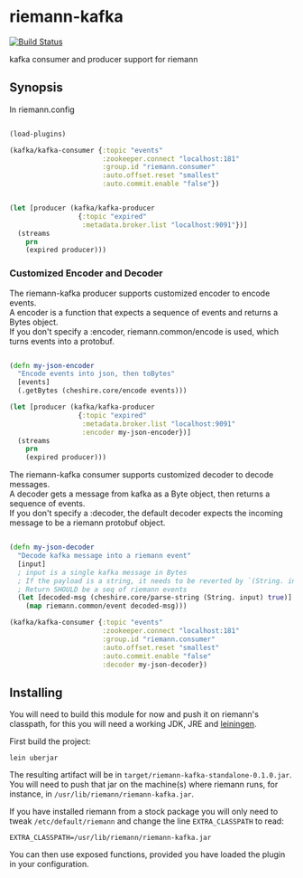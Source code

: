 riemann-kafka
=============

[![Build Status](https://secure.travis-ci.org/pyr/riemann-kafka.png)](http://travis-ci.org/pyr/riemann-kafka)


kafka consumer and producer support for riemann

## Synopsis

In riemann.config

```clojure

(load-plugins)

(kafka/kafka-consumer {:topic "events"
                       :zookeeper.connect "localhost:181"
                       :group.id "riemann.consumer"
                       :auto.offset.reset "smallest"
                       :auto.commit.enable "false"})


(let [producer (kafka/kafka-producer
                 {:topic "expired"
                  :metadata.broker.list "localhost:9091"})]
  (streams
    prn
    (expired producer)))
```

### Customized Encoder and Decoder

The riemann-kafka producer supports customized encoder to encode events.  
A encoder is a function that expects a sequence of events and returns a Bytes object.  
If you don't specify a :encoder, riemann.common/encode is used, which turns events into a protobuf.

```clojure

(defn my-json-encoder
  "Encode events into json, then toBytes"
  [events]
  (.getBytes (cheshire.core/encode events)))

(let [producer (kafka/kafka-producer
                 {:topic "expired"
                  :metadata.broker.list "localhost:9091"
                  :encoder my-json-encoder})]
  (streams
    prn
    (expired producer)))

```

The riemann-kafka consumer supports customized decoder to decode messages.  
A decoder gets a message from kafka as a Byte object, then returns a sequence of events.  
If you don't specify a :decoder, the default decoder expects the incoming message to be a riemann protobuf object.

```clojure

(defn my-json-decoder
  "Decode kafka message into a riemann event"
  [input]
  ; input is a single kafka message in Bytes
  ; If the payload is a string, it needs to be reverted by `(String. input)`
  ; Return SHOULD be a seq of riemann events
  (let [decoded-msg (cheshire.core/parse-string (String. input) true)]
    (map riemann.common/event decoded-msg)))

(kafka/kafka-consumer {:topic "events"
                       :zookeeper.connect "localhost:181"
                       :group.id "riemann.consumer"
                       :auto.offset.reset "smallest"
                       :auto.commit.enable "false"
                       :decoder my-json-decoder})
```

## Installing

You will need to build this module for now and push it on riemann's classpath, for this
you will need a working JDK, JRE and [leiningen](http://leiningen.org).

First build the project:

```
lein uberjar
```

The resulting artifact will be in `target/riemann-kafka-standalone-0.1.0.jar`.
You will need to push that jar on the machine(s) where riemann runs, for instance, in
`/usr/lib/riemann/riemann-kafka.jar`.

If you have installed riemann from a stock package you will only need to tweak
`/etc/default/riemann` and change
the line `EXTRA_CLASSPATH` to read:

```
EXTRA_CLASSPATH=/usr/lib/riemann/riemann-kafka.jar
```

You can then use exposed functions, provided you have loaded the plugin in your configuration.




